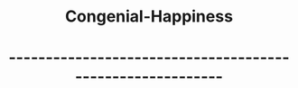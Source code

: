 # <div align="center"> Congenial-Happiness </div>

# <div align="center"> ---------------------------------------------------------- </div>


